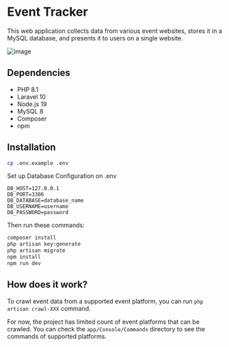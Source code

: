 # Event Tracker

This web application collects data from various event websites, stores it in a MySQL database, and presents it to users on a single website.

![image](https://i.ibb.co/b3DkBF6/image.png)

## Dependencies
* PHP 8.1
* Laravel 10
* Node.js 19
* MySQL 8
* Composer
* npm

## Installation

```sh
cp .env.example .env
```

Set up Database Configuration on .env
```
DB_HOST=127.0.0.1
DB_PORT=3306
DB_DATABASE=database_name
DB_USERNAME=username
DB_PASSWORD=password
```

Then run these commands:
```sh
composer install
php artisan key:generate
php artisan migrate
npm install
npm run dev
```

## How does it work?

To crawl event data from a supported event platform, you can run `php artisan crawl-XXX` command.

For now, the project has limited count of event platforms that can be crawled. You can check the `app/Console/Commands` directory to see the commands of supported platforms.

